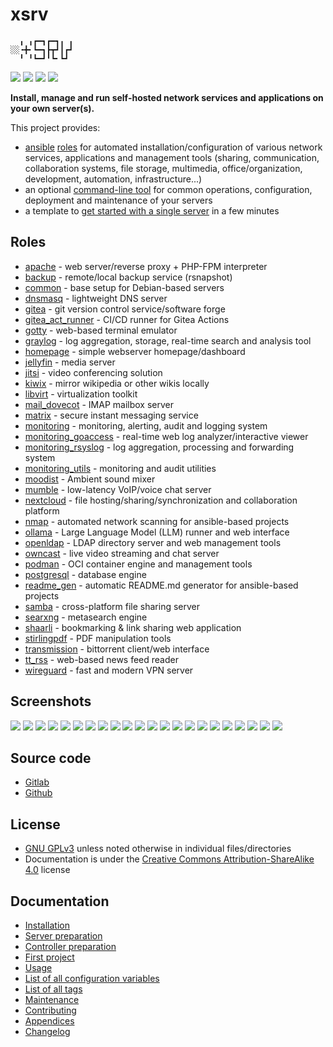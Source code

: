# xsrv

```
  ╻ ╻┏━┓┏━┓╻ ╻
░░╺╋╸┗━┓┣┳┛┃┏┛
  ╹ ╹┗━┛╹┗╸┗┛ 
```

[![](https://gitlab.com/nodiscc/xsrv/badges/master/pipeline.svg)](https://gitlab.com/nodiscc/xsrv/-/pipelines)
[![](https://bestpractices.coreinfrastructure.org/projects/3647/badge)](https://bestpractices.coreinfrastructure.org/projects/3647)
[![](https://img.shields.io/badge/latest%20release-1.27.0-blue)](https://gitlab.com/nodiscc/xsrv/-/releases)
[![](https://img.shields.io/badge/docs-readthedocs-%232980B9)](https://xsrv.readthedocs.io)

**Install, manage and run self-hosted network services and applications on your own server(s).**

This project provides:

- [ansible](https://en.wikipedia.org/wiki/Ansible_%28software%29) [roles](#roles) for automated installation/configuration of various network services, applications and management tools (sharing, communication, collaboration systems, file storage, multimedia, office/organization, development, automation, infrastructure...)
- an optional [command-line tool](docs/usage.md) for common operations, configuration, deployment and maintenance of your servers
- a template to [get started with a single server](docs/installation.md) in a few minutes


## Roles
<!--BEGIN ROLES LIST-->
- [apache](roles/apache) - web server/reverse proxy + PHP-FPM interpreter
- [backup](roles/backup) - remote/local backup service (rsnapshot)
- [common](roles/common) - base setup for Debian-based servers
- [dnsmasq](roles/dnsmasq) - lightweight DNS server
- [gitea](roles/gitea) - git version control service/software forge
- [gitea_act_runner](roles/gitea_act_runner) - CI/CD runner for Gitea Actions
- [gotty](roles/gotty) - web-based terminal emulator
- [graylog](roles/graylog) - log aggregation, storage, real-time search and analysis tool
- [homepage](roles/homepage) - simple webserver homepage/dashboard
- [jellyfin](roles/jellyfin) - media server
- [jitsi](roles/jitsi) - video conferencing solution
- [kiwix](roles/kiwix) - mirror wikipedia or other wikis locally
- [libvirt](roles/libvirt) - virtualization toolkit
- [mail_dovecot](roles/mail_dovecot) - IMAP mailbox server
- [matrix](roles/matrix) - secure instant messaging service
- [monitoring](roles/monitoring) - monitoring, alerting, audit and logging system
- [monitoring_goaccess](roles/monitoring_goaccess) - real-time web log analyzer/interactive viewer
- [monitoring_rsyslog](roles/monitoring_rsyslog) - log aggregation, processing and forwarding system
- [monitoring_utils](roles/monitoring_utils) - monitoring and audit utilities
- [moodist](roles/moodist) - Ambient sound mixer
- [mumble](roles/mumble) - low-latency VoIP/voice chat server
- [nextcloud](roles/nextcloud) - file hosting/sharing/synchronization and collaboration platform
- [nmap](roles/nmap) - automated network scanning for ansible-based projects
- [ollama](roles/ollama) - Large Language Model (LLM) runner and web interface
- [openldap](roles/openldap) - LDAP directory server and web management tools
- [owncast](roles/owncast) - live video streaming and chat server
- [podman](roles/podman) - OCI container engine and management tools
- [postgresql](roles/postgresql) - database engine
- [readme_gen](roles/readme_gen) - automatic README.md generator for ansible-based projects
- [samba](roles/samba) - cross-platform file sharing server
- [searxng](roles/searxng) - metasearch engine
- [shaarli](roles/shaarli) - bookmarking & link sharing web application
- [stirlingpdf](roles/stirlingpdf) - PDF manipulation tools
- [transmission](roles/transmission) - bittorrent client/web interface
- [tt_rss](roles/tt_rss) - web-based news feed reader
- [wireguard](roles/wireguard) - fast and modern VPN server
<!--END ROLES LIST-->

## Screenshots

[![](https://gitlab.com/nodiscc/toolbox/-/raw/master/DOC/SCREENSHOTS/LNaAH2L.png)](roles/nextcloud)
[![](https://gitlab.com/nodiscc/toolbox/-/raw/master/DOC/SCREENSHOTS/5TXg6vm.png)](roles/tt_rss)
[![](https://gitlab.com/nodiscc/toolbox/-/raw/master/DOC/SCREENSHOTS/Jlmj0iE.png)](roles/shaarli)
[![](https://gitlab.com/nodiscc/toolbox/-/raw/master/DOC/SCREENSHOTS/8cAGkf2.png)](roles/gitea)
[![](https://gitlab.com/nodiscc/toolbox/-/raw/master/DOC/SCREENSHOTS/Imb0dqO.png)](roles/transmission)
[![](https://gitlab.com/nodiscc/toolbox/-/raw/master/DOC/SCREENSHOTS/6Im61B0.png)](roles/mumble)
[![](https://gitlab.com/nodiscc/toolbox/-/raw/master/DOC/SCREENSHOTS/REzcZVh.png)](roles/openldap)
[![](https://gitlab.com/nodiscc/toolbox/-/raw/master/DOC/SCREENSHOTS/udEAnKA.png)](roles/matrix)
[![](https://gitlab.com/nodiscc/toolbox/-/raw/master/DOC/SCREENSHOTS/Vvdj3Zu.png)](roles/homepage)
[![](https://gitlab.com/nodiscc/toolbox/-/raw/master/DOC/SCREENSHOTS/H3PIWrt.png)](roles/jellyfin)
[![](https://gitlab.com/nodiscc/toolbox/-/raw/master/DOC/SCREENSHOTS/wa3pkyJ.png)](roles/graylog)
[![](https://gitlab.com/nodiscc/toolbox/-/raw/master/DOC/SCREENSHOTS/g0jUMXE.jpg)](roles/jitsi)
[![](https://gitlab.com/nodiscc/toolbox/-/raw/master/DOC/SCREENSHOTS/v3lHJGx.png)](roles/readme_gen)
[![](https://gitlab.com/nodiscc/toolbox/-/raw/master/DOC/SCREENSHOTS/XYmHNqT.png)](roles/libvirt)
[![](https://gitlab.com/nodiscc/toolbox/-/raw/master/DOC/SCREENSHOTS/goaccess-bright-thumb.png)](roles/monitoring_goaccess)
[![](https://gitlab.com/nodiscc/toolbox/-/raw/master/DOC/SCREENSHOTS/owncast-thumb.png)](roles/owncast)
[![](https://gitlab.com/nodiscc/toolbox/-/raw/master/DOC/SCREENSHOTS/searxng-thumb.png)](roles/searxng)
[![](https://gitlab.com/nodiscc/toolbox/-/raw/master/DOC/SCREENSHOTS/nmap-thumb.png)](roles/nmap)
[![](https://gitlab.com/nodiscc/toolbox/-/raw/master/DOC/SCREENSHOTS/stirlingpdf-thumb.png)](roles/stirlingpdf)
[![](https://gitlab.com/nodiscc/toolbox/-/raw/master/DOC/SCREENSHOTS/moodist-thumb.png)](roles/moodist)
[![](https://gitlab.com/nodiscc/toolbox/-/raw/master/DOC/SCREENSHOTS/kiwix2_thumb.png)](roles/kiwix)
[![](https://gitlab.com/nodiscc/toolbox/-/raw/master/DOC/SCREENSHOTS/ollama-ui-thumb.png)](roles/ollama)


## Source code

- [Gitlab](https://gitlab.com/nodiscc/xsrv)
- [Github](https://github.com/nodiscc/xsrv)


## License

- [GNU GPLv3](https://gitlab.com/nodiscc/xsrv/-/blob/master/LICENSE) unless noted otherwise in individual files/directories
- Documentation is under the [Creative Commons Attribution-ShareAlike 4.0](https://creativecommons.org/licenses/by-sa/4.0/) license


## Documentation

- [Installation](docs/installation.md)
- [Server preparation](docs/installation/server-preparation.md)
- [Controller preparation](docs/installation/controller-preparation.md)
- [First project](docs/installation/first-project.md)
- [Usage](docs/usage.md)
- [List of all configuration variables](docs/configuration-variables.md)
- [List of all tags](docs/tags.md)
- [Maintenance](docs/maintenance.md)
- [Contributing](docs/contributing.md)
- [Appendices](docs/appendices.md)
- [Changelog](https://gitlab.com/nodiscc/xsrv/-/blob/master/CHANGELOG.md)



